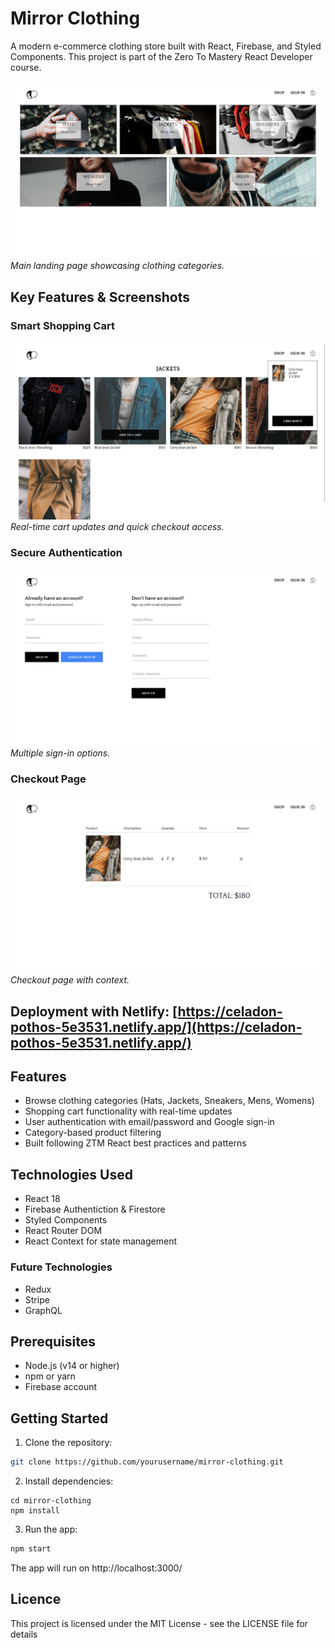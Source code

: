 # Mirror Clothing

A modern e-commerce clothing store built with React, Firebase, and Styled Components. This project is part of the Zero To Mastery React Developer course.

![Homepage](./src/assets/screenshots/homepage.png)
_Main landing page showcasing clothing categories._

## Key Features & Screenshots

### Smart Shopping Cart

![Cart Dropdown](./src/assets/screenshots/cart.png)
_Real-time cart updates and quick checkout access._

### Secure Authentication

![Sign In Page](./src/assets/screenshots/auth.png)
_Multiple sign-in options._

### Checkout Page

![Checkout Page](./src/assets/screenshots/checkout.png)
_Checkout page with context._

## Deployment with Netlify: [https://celadon-pothos-5e3531.netlify.app/](https://celadon-pothos-5e3531.netlify.app/)

## Features

- Browse clothing categories (Hats, Jackets, Sneakers, Mens, Womens)
- Shopping cart functionality with real-time updates
- User authentication with email/password and Google sign-in
- Category-based product filtering
- Built following ZTM React best practices and patterns

## Technologies Used

- React 18
- Firebase Authentiction & Firestore
- Styled Components
- React Router DOM
- React Context for state management

### Future Technologies

- Redux
- Stripe
- GraphQL

## Prerequisites

- Node.js (v14 or higher)
- npm or yarn
- Firebase account

## Getting Started

1. Clone the repository:

```bash
git clone https://github.com/yourusername/mirror-clothing.git
```

2. Install dependencies:

```
cd mirror-clothing
npm install
```

3. Run the app:

```bash
npm start
```

The app will run on http://localhost:3000/

## Licence

This project is licensed under the MIT License - see the LICENSE file for details
